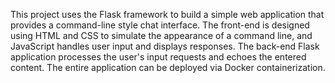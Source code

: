 This project uses the Flask framework to build a simple web application that provides a command-line style chat interface. The front-end is designed using HTML and CSS to simulate the appearance of a command line, and JavaScript handles user input and displays responses. The back-end Flask application processes the user's input requests and echoes the entered content. The entire application can be deployed via Docker containerization.
